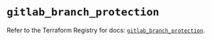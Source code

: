 # `gitlab_branch_protection`

Refer to the Terraform Registry for docs: [`gitlab_branch_protection`](https://registry.terraform.io/providers/gitlabhq/gitlab/17.9.0/docs/resources/branch_protection).
